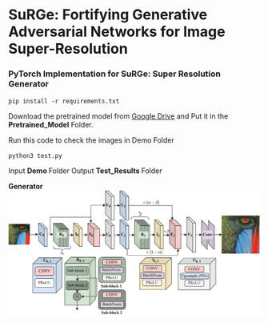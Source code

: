 # SuRGe: Fortifying Generative Adversarial Networks for Image Super-Resolution</b>

<h3> PyTorch Implementation for <b>SuRGe: Super Resolution Generator</b> </h3>

```
pip install -r requirements.txt
```
Download the pretrained model from [Google Drive](https://drive.google.com/file/d/1bIDRUq3K6sqM3PUA76sd9CrweAGYm3kf/view?usp=sharing) and Put it in the <b>Pretrained_Model</b> Folder.

Run this code to check the images in Demo Folder

```
python3 test.py
```

Input <b> Demo </b> Folder 
Output <b> Test_Results </b> Folder

<b> Generator </b>
![Generator](https://github.com/Thecoder1012/SuRGe/blob/main/assets/generator_main.jpg)
